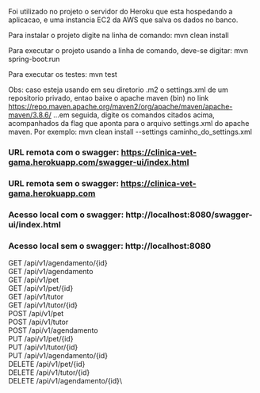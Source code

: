 
Foi utilizado no projeto o servidor do Heroku que esta hospedando a aplicacao, e uma instancia EC2 da AWS que salva os dados no banco. 

Para instalar o projeto digite na linha de comando: mvn clean install

Para executar o projeto usando a linha de comando, deve-se digitar: mvn spring-boot:run

Para executar os testes: mvn test

Obs: caso esteja usando em seu diretorio .m2 o settings.xml de um repositorio privado, entao baixe o apache maven (bin) no link https://repo.maven.apache.org/maven2/org/apache/maven/apache-maven/3.8.6/
...em seguida, digite os comandos citados acima, acompanhados da flag que aponta para o arquivo settings.xml do apache maven. 
Por exemplo: mvn clean install --settings caminho_do_settings.xml


### URL remota com o swagger: https://clinica-vet-gama.herokuapp.com/swagger-ui/index.html
### URL remota sem o swagger: https://clinica-vet-gama.herokuapp.com
### Acesso local com o swagger: http://localhost:8080/swagger-ui/index.html
### Acesso local sem o swagger: http://localhost:8080


GET /api/v1/agendamento/{id}\
GET /api/v1/agendamento\
GET /api/v1/pet\
GET /api/v1/pet/{id}\
GET /api/v1/tutor\
GET /api/v1/tutor/{id}\
POST /api/v1/pet\
POST /api/v1/tutor\
POST /api/v1/agendamento\
PUT /api/v1/pet/{id}\
PUT /api/v1/tutor/{id}\
PUT /api/v1/agendamento/{id}\
DELETE /api/v1/pet/{id}\
DELETE /api/v1/tutor/{id}\
DELETE /api/v1/agendamento/{id}\

